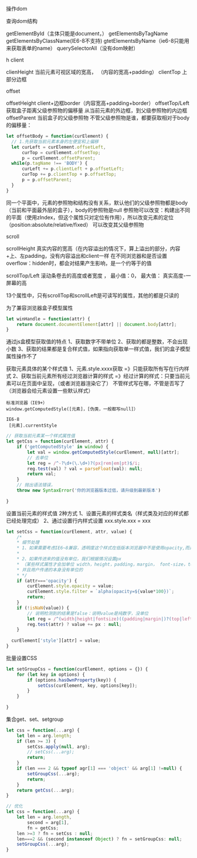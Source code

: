 操作dom

查询dom结构

getElementById（主体只能是document，）
getElementsByTagName
getElementsByClassName(IE6-8不支持)
gtetElementsByName（ie6-8只能用来获取表单的name）
querySelectorAll（没有dom映射）


h
client

clienHeight    当前元素可视区域的宽高， （内容的宽高+padding）
clientTop   上部分边框


offset

offsetHeight    client+边框border（内容宽高+padding+border）
offsetTop/Left  获取盒子距离父级参照物的偏移量
                从当前元素的外边框，到父级参照物的内边框
offsetParent    当前盒子的父级参照物
不管父级参照物是谁，都要获取相对于body的偏移量：
```javascript
let offsetBody = function(curElement) {
  // 1.先获取当前元素本身的左便宜和上偏移
  let curLeft = curElement.offsetLeft,
      curTop = curElement.offsetTop;
      p = curElement.offsetParent;
  while(p.tagName !== 'BODY') {
      curLeft += p.clientLeft + p.offsetLeft;
      curTop += p.clientTop + p.offsetTop;
      p = p.offsetParent;
  }
}
```
               
同一个平面中，元素的参照物和结构没有关系，默认他们的父级参照物都是body（当前和平面最外层的盒子），body的参照物是null
                参照物可以改变：构建出不同的平面（使用zIndex，但这个属性只对定位有作用），所以改变元素的定位（position:absolute/relative/fixed）
                可以改变其父级参照物


scroll

scrollHeight    真实内容的宽高（在内容溢出的情况下，算上溢出的部分，内容+上、左padding，没有内容溢出和client一样
                在不同浏览器和是否设置overflow：hidden时，都会对结果产生影响，是一个约等于的值
                
scrollTop/Left  滚动条卷去的高度或者宽度  ，   最小值：0， 最大值： 真实高度-一屏幕的高

13个属性中，只有scrollTop和scrollLeft是可读写的属性，其他的都是只读的

为了兼容浏览器盒子模型属性
```javascript
let winHandle = function(attr) {
    return document.documentElement[attr] || document.body[attr];
}
```
                
                

通过js盒模型获取值的特点
1、获取数字不带单位
2、获取的都是整数，不会出现小数
3、获取的结果都是复合样式值，如果指向获取单一样式值，我们的盒子模型属性操作不了



获取元素具体的某个样式值
1、元素.style.xxxx获取
    =》只能获取所有写在行内样式
2、获取当前元素所有经过浏览器计算的样式
    =》经过计算的样式：只要当前元素可以在页面中呈现，（或者浏览器渲染它了）
    不管样式写在哪，不管是否写了（浏览器会给元素设置一些默认样式）
    
    标准浏览器（IE9+）
    window.getComputedStyle([元素]，[伪类，一般都写null]）
    
    IE6-8
     [元素].currentStyle
```javascript
// 获取当前元素某一个样式属性值
let getCss = function(curElement, attr) {
    if ('getComputedStyle' in window) {
        let val = window.getComputedStyle(curElement, null)[attr];
        // 去单位
        let reg = /^-?\d+(\.\d+)?(px|rem|em|pt)$/i;
        reg.test(val) ? val = parseFloat(val): null;
        return val;
    } 
    // 抛出语法错误，
    throw new SyntaxError('你的浏览器版本过低，请升级到最新版本')
  
}
```           

设置当前元素的样式值
2种方式
1、设置元素的样式类名（样式类及对应的样式都已经处理完成）
2、通过设置行内样式设置  xxx.style.xxx = xxx

```javascript
let setCss = function(curElement, attr, value) {
    /*
    * 细节处理
    * 1、如果需要考虑IE6~8兼容，透明度这个样式在低版本浏览器中不是使用opacity,而是filter（我们两套都要设置）
    * 
    * 2、如果传进来的值没有单位，我们根据情况设置px
    * （某些样式属性才会加单位 width，height，padding，margin， font-size，top，left，bottom，right）
    * 并且用户传递的本身没有单位的
    * */
    if (attr==='opacity') {
        curElement.style.opacity = value;
        curElement.style.filter = `alpha(opacity=${value*100})`;
        return;
    } 
    if (!isNaN(value)) {
        // 说明检测到的结果是false：说明value是纯数字，没单位
        let reg = /^(width|height|fontsize)((padding|margin|)?(top|left|bottom|right)?)&/i;
        reg.test(attr) ? value += px : null;
    } 
    
  curElement['style'][attr] = value;
}
```

批量设置CSS
```javascript
let setGroupCss = function(curElement, options = {}) {
    for (let key in options) {
        if (options.hasOwnProperty(key)) {
            setCss(curElement, key, options[key]);
        } 
    } 
    
}
```

集合get、set、setgroup

```javascript
let css = function(...arg) {
    let len = arg.length;
    if (len >= 3) {
        setCss.apply(null, arg);
        // setCss(...arg);
        return;
    }
    if (len === 2 && typeof agr[1] === 'object' && arg[1] !=null) {
        setGroupCss(...arg);
        return;
    } 
    return getCss(...arg);
}

// 优化
let css = function(...arg) {
    let len = arg.length,
        second = arg[1],
        fn = getCss;
    len >=3 ? fn = setCss : null;
    len===2 && (second instanceof Object) ? fn = setGroupCss: null;
    setGroupCss(...arg);
}
```

























